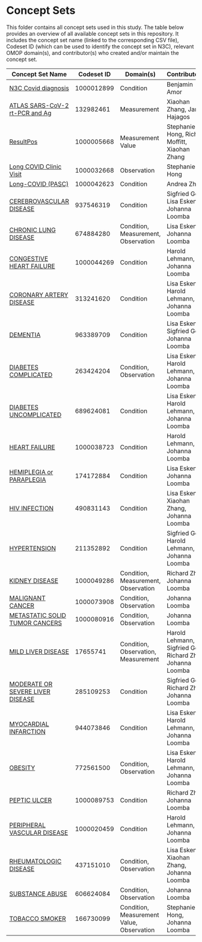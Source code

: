 # Concept Sets

This folder contains all concept sets used in this study. The table below provides an overview of all available concept sets in this repository. It includes the concept set name (linked to the corresponding CSV file), Codeset ID (which can be used to identify the concept set in N3C), relevant OMOP domain(s), and contributor(s) who created and/or maintain the concept set.

| Concept Set Name                                                                 | Codeset ID   | Domain(s)                            | Contributor(s)                                    |
|--------------------------------------------------------------------------------|-------------|--------------------------------------|--------------------------------------------------|
| [N3C Covid diagnosis](N3C%20Covid%20Diagnosis.csv)                              | 1000012899  | Condition                            | Benjamin Amor                                    |
| [ATLAS SARS-CoV-2 rt-PCR and Ag](ATLAS%20SARS-CoV-2%20rt-PCR%20and%20Ag.csv)   | 132982461   | Measurement                          | Xiaohan Zhang, Janos Hajagos                    |
| [ResultPos](ResultPos.csv)                                                     | 1000005668  | Measurement Value                    | Stephanie Hong, Richard Moffitt, Xiaohan Zhang  |
| [Long COVID Clinic Visit](Long%20COVID%20Clinic%20Visit.csv)                   | 1000032668  | Observation                          | Stephanie Hong                                  |
| [Long-COVID (PASC)](Long-COVID%20(PASC).csv)                                   | 1000042623  | Condition                            | Andrea Zhou                                     |
| [CEREBROVASCULAR DISEASE](CEREBROVASCULAR%20DISEASE.csv)                       | 937546319   | Condition                            | Sigfried Gold, Lisa Eskenazi, Johanna Loomba    |
| [CHRONIC LUNG DISEASE](CHRONIC%20LUNG%20DISEASE.csv)                           | 674884280   | Condition, Measurement, Observation  | Lisa Eskenazi, Johanna Loomba                   |
| [CONGESTIVE HEART FAILURE](CONGESTIVE%20HEART%20FAILURE.csv)                   | 1000044269  | Condition                            | Harold Lehmann, Johanna Loomba                  |
| [CORONARY ARTERY DISEASE](CORONARY%20ARTERY%20DISEASE.csv)                     | 313241620   | Condition                            | Lisa Eskenazi, Harold Lehmann, Johanna Loomba   |
| [DEMENTIA](DEMENTIA.csv)                                                       | 963389709   | Condition                            | Lisa Eskenazi, Sigfried Gold, Johanna Loomba    |
| [DIABETES COMPLICATED](DIABETES%20COMPLICATED.csv)                             | 263424204   | Condition, Observation               | Lisa Eskenazi, Harold Lehmann, Johanna Loomba   |
| [DIABETES UNCOMPLICATED](DIABETES%20UNCOMPLICATED.csv)                         | 689624081   | Condition                            | Lisa Eskenazi, Harold Lehmann, Johanna Loomba   |
| [HEART FAILURE](HEART%20FAILURE.csv)                                           | 1000038723  | Condition                            | Harold Lehmann, Johanna Loomba                  |
| [HEMIPLEGIA or PARAPLEGIA](HEMIPLEGIA%20or%20PARAPLEGIA.csv)                   | 174172884   | Condition                            | Lisa Eskenazi, Johanna Loomba                   |
| [HIV INFECTION](HIV%20INFECTION.csv)                                           | 490831143   | Condition                            | Lisa Eskenazi, Xiaohan Zhang, Johanna Loomba    |
| [HYPERTENSION](HYPERTENSION.csv)                                               | 211352892   | Condition                            | Sigfried Gold, Harold Lehmann, Johanna Loomba   |
| [KIDNEY DISEASE](KIDNEY%20DISEASE.csv)                                         | 1000049286  | Condition, Measurement, Observation  | Richard Zhu, Johanna Loomba                     |
| [MALIGNANT CANCER](MALIGNANT%20CANCER.csv)                                     | 1000073908  | Condition, Observation               | Johanna Loomba                                  |
| [METASTATIC SOLID TUMOR CANCERS](METASTATIC%20SOLID%20TUMOR%20CANCERS.csv)     | 1000080916  | Condition, Observation               | Johanna Loomba                                  |
| [MILD LIVER DISEASE](MILD%20LIVER%20DISEASE.csv)                               | 17655741    | Condition, Observation, Measurement  | Harold Lehmann, Sigfried Gold, Richard Zhu, Johanna Loomba |
| [MODERATE OR SEVERE LIVER DISEASE](MODERATE%20OR%20SEVERE%20LIVER%20DISEASE.csv)| 285109253  | Condition                            | Sigfried Gold, Richard Zhu, Johanna Loomba      |
| [MYOCARDIAL INFARCTION](MYOCARDIAL%20INFARCTION.csv)                           | 944073846   | Condition                            | Lisa Eskenazi, Harold Lehmann, Johanna Loomba   |
| [OBESITY](OBESITY.csv)                                                         | 772561500   | Condition, Observation               | Lisa Eskenazi, Harold Lehmann, Johanna Loomba   |
| [PEPTIC ULCER](PEPTIC%20ULCER.csv)                                             | 1000089753  | Condition                            | Richard Zhu, Johanna Loomba                     |
| [PERIPHERAL VASCULAR DISEASE](PERIPHERAL%20VASCULAR%20DISEASE.csv)             | 1000020459  | Condition                            | Harold Lehmann, Johanna Loomba                  |
| [RHEUMATOLOGIC DISEASE](RHEUMATOLOGIC%20DISEASE.csv)                           | 437151010   | Condition, Observation               | Lisa Eskenazi, Xiaohan Zhang, Johanna Loomba    |
| [SUBSTANCE ABUSE](SUBSTANCE%20ABUSE.csv)                                       | 606624084   | Condition, Observation               | Johanna Loomba                                  |
| [TOBACCO SMOKER](TOBACCO%20SMOKER.csv)                                         | 166730099   | Condition, Measurement Value, Observation | Stephanie Hong, Johanna Loomba            |


